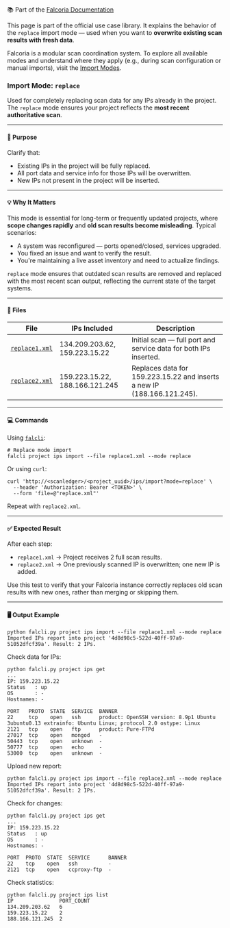 📚 Part of the [Falcoria Documentation](https://falcoria.github.io/falcoria-docs/)

This page is part of the official use case library. It explains the behavior of the `replace` import mode — used when you want to **overwrite existing scan results with fresh data**.

Falcoria is a modular scan coordination system. To explore all available modes and understand where they apply (e.g., during scan configuration or manual imports), visit the [Import Modes](https://falcoria.github.io/falcoria-docs/scanledger/import-modes/).

### Import Mode: `replace`

Used for completely replacing scan data for any IPs already in the project. The `replace` mode ensures your project reflects the **most recent authoritative scan**.

---

#### 📌 Purpose

Clarify that:

* Existing IPs in the project will be fully replaced.
* All port data and service info for those IPs will be overwritten.
* New IPs not present in the project will be inserted.

---

#### 💡 Why It Matters

This mode is essential for long-term or frequently updated projects, where **scope changes rapidly** and **old scan results become misleading**. Typical scenarios:

- A system was reconfigured — ports opened/closed, services upgraded.
- You fixed an issue and want to verify the result.
- You're maintaining a live asset inventory and need to actualize findings.

`replace` mode ensures that outdated scan results are removed and replaced with the most recent scan output, reflecting the current state of the target systems.


---

#### 📂 Files

| File                             | IPs Included                              | Description                                                                 |
| -------------------------------- | ----------------------------------------- | --------------------------------------------------------------------------- |
| [`replace1.xml`](./replace1.xml) | 134.209.203.62, 159.223.15.22             | Initial scan — full port and service data for both IPs inserted.            |
| [`replace2.xml`](./replace2.xml) | 159.223.15.22, 188.166.121.245            | Replaces data for 159.223.15.22 and inserts a new IP (188.166.121.245).     |

---

#### 💻 Commands

Using [`falcli`](https://github.com/Falcoria/falcli):

```console
# Replace mode import
falcli project ips import --file replace1.xml --mode replace
```

Or using `curl`:

```console
curl 'http://<scanledger>/<project_uuid>/ips/import?mode=replace' \
  --header 'Authorization: Bearer <TOKEN>' \
  --form 'file=@"replace.xml"'
```

Repeat with `replace2.xml`.

---

#### ✅ Expected Result

After each step:

* `replace1.xml` → Project receives 2 full scan results.
* `replace2.xml` → One previously scanned IP is overwritten; one new IP is added.

Use this test to verify that your Falcoria instance correctly replaces old scan results with new ones, rather than merging or skipping them.

---

#### 🖥 Output Example

```console
python falcli.py project ips import --file replace1.xml --mode replace
Imported IPs report into project '4d8d98c5-522d-40ff-97a9-51052dfcf39a'. Result: 2 IPs.
```

Check data for IPs:
```console
python falcli.py project ips get
...
IP: 159.223.15.22
Status   : up
OS       : -
Hostnames: -

PORT   PROTO  STATE  SERVICE  BANNER                                                                                                
22     tcp    open   ssh      product: OpenSSH version: 8.9p1 Ubuntu 3ubuntu0.13 extrainfo: Ubuntu Linux; protocol 2.0 ostype: Linux
2121   tcp    open   ftp      product: Pure-FTPd                                                                                    
27017  tcp    open   mongod   -                                                                                                     
50443  tcp    open   unknown  -                                                                                                     
50777  tcp    open   echo     -                                                                                                     
53000  tcp    open   unknown  -  
```

Upload new report:
```console
python falcli.py project ips import --file replace2.xml --mode replace
Imported IPs report into project '4d8d98c5-522d-40ff-97a9-51052dfcf39a'. Result: 2 IPs.
```

Check for changes:
```console
python falcli.py project ips get
...
IP: 159.223.15.22
Status   : up
OS       : -
Hostnames: -

PORT  PROTO  STATE  SERVICE      BANNER
22    tcp    open   ssh          -     
2121  tcp    open   ccproxy-ftp  - 
```

Check statistics:
```console
python falcli.py project ips list
IP               PORT_COUNT
134.209.203.62   6         
159.223.15.22    2         
188.166.121.245  2       
```
